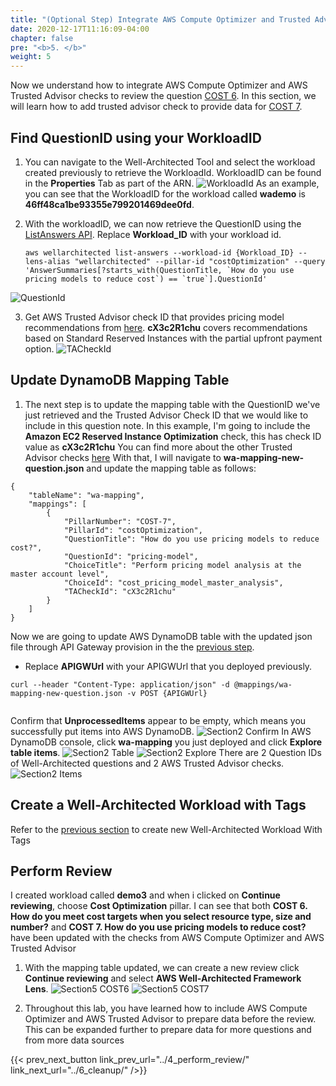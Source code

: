 ```yaml
---
title: "(Optional Step) Integrate AWS Compute Optimizer and Trusted Advisor to Another Question"
date: 2020-12-17T11:16:09-04:00
chapter: false
pre: "<b>5. </b>"
weight: 5
---
```


Now we understand how to integrate AWS Compute Optimizer and AWS Trusted Advisor checks to review the question [COST 6](https://wa.aws.amazon.com/wat.question.COST_6.en.html). 
In this section, we will learn how to add trusted advisor check to provide data for [COST 7](https://wa.aws.amazon.com/wat.question.COST_7.en.html).
 
## Find QuestionID using your WorkloadID
1. You can navigate to the Well-Architected Tool and select the workload created previously to retrieve the WorkloadId. WorkloadID can be found in the **Properties** Tab as part of the ARN.
![WorkloadId](/watool/200_Integration_with_AWS_Compute_Optimizer_and_AWS_Trusted_Advisor/Images/section5/workloadID.png)
As an example, you can see that the WorkloadID for the workload called **wademo** is **46ff48ca1be93355e799201469dee0fd**.
 
2. With the workloadID, we can now retrieve the QuestionID using the [ListAnswers API](https://docs.aws.amazon.com/wellarchitected/latest/APIReference/API_ListAnswers.html). Replace **Workload_ID** with your workload id.
    ```
    aws wellarchitected list-answers --workload-id {Workload_ID} --lens-alias "wellarchitected" --pillar-id "costOptimization" --query 'AnswerSummaries[?starts_with(QuestionTitle, `How do you use pricing models to reduce cost`) == `true`].QuestionId'
    ```
![QuestionId](/watool/200_Integration_with_AWS_Compute_Optimizer_and_AWS_Trusted_Advisor/Images/section5/questionID.png?classes=lab_picture_auto)

3. Get AWS Trusted Advisor check ID that provides pricing model recommendations from [here](https://docs.aws.amazon.com/awssupport/latest/user/cost-optimization-checks.html#amazon-ec2-reserved-instances-optimization). **cX3c2R1chu** covers recommendations based on Standard Reserved Instances with the partial upfront payment option.
![TACheckId](/watool/200_Integration_with_AWS_Compute_Optimizer_and_AWS_Trusted_Advisor/Images/section5/TACheckId.png?classes=lab_picture_auto)
 
## Update DynamoDB Mapping Table
1. The next step is to update the mapping table with the QuestionID we've just retrieved and the Trusted Advisor Check ID that we would like to include in this question note. In this example, I'm going to include the **Amazon EC2 Reserved Instance Optimization** check, this has check ID value as **cX3c2R1chu**
You can find more about the other Trusted Advisor checks [here](https://docs.aws.amazon.com/awssupport/latest/user/trusted-advisor-check-reference.html)
With that, I will navigate to **wa-mapping-new-question.json** and update the mapping table as follows:
```
{
    "tableName": "wa-mapping",
    "mappings": [
        {            
            "PillarNumber": "COST-7",
            "PillarId": "costOptimization",
            "QuestionTitle": "How do you use pricing models to reduce cost?",
            "QuestionId": "pricing-model",
            "ChoiceTitle": "Perform pricing model analysis at the master account level",
            "ChoiceId": "cost_pricing_model_master_analysis",
            "TACheckId": "cX3c2R1chu"
        }
    ]
}
```
Now we are going to update AWS DynamoDB table with the updated json file through API Gateway provision in the the [previous step](../2_configure_env/).
* Replace **APIGWUrl** with your APIGWUrl that you deployed previously.
```
curl --header "Content-Type: application/json" -d @mappings/wa-mapping-new-question.json -v POST {APIGWUrl} 
 
```
Confirm that **UnprocessedItems** appear to be empty, which means you successfully put items into AWS DynamoDB. 
![Section2 Confirm](/watool/200_Integration_with_AWS_Compute_Optimizer_and_AWS_Trusted_Advisor/Images/section2/Confirm.png)
In AWS DynamoDB console, click **wa-mapping** you just deployed and click **Explore table items**. 
![Section2 Table](/watool/200_Integration_with_AWS_Compute_Optimizer_and_AWS_Trusted_Advisor/Images/section2/Table.png)
![Section2 Explore](/watool/200_Integration_with_AWS_Compute_Optimizer_and_AWS_Trusted_Advisor/Images/section2/Explore.png)
There are 2 Question IDs of Well-Architected questions and 2 AWS Trusted Advisor checks.
![Section2 Items](/watool/200_Integration_with_AWS_Compute_Optimizer_and_AWS_Trusted_Advisor/Images/section5/Items.png)
 
## Create a Well-Architected Workload with Tags
Refer to the [previous section](../3_create_workload/) to create new Well-Architected Workload With Tags
 
## Perform Review
I created workload called **demo3** and when i clicked on **Continue reviewing**, choose  **Cost Optimization** pillar. I can see that both **COST 6. How do you meet cost targets when you select resource type, size and number?** and **COST 7. How do you use pricing models to reduce cost?** have been updated with the checks from AWS Compute Optimizer and AWS Trusted Advisor
 
1. With the mapping table updated, we can create a new review click **Continue reviewing** and select **AWS Well-Architected Framework Lens**.
![Section5 COST6](/watool/200_Integration_with_AWS_Compute_Optimizer_and_AWS_Trusted_Advisor/Images/section5/COST6.png?classes=lab_picture_auto)
![Section5 COST7](/watool/200_Integration_with_AWS_Compute_Optimizer_and_AWS_Trusted_Advisor/Images/section5/COST7.png?classes=lab_picture_auto)
 
2. Throughout this lab, you have learned how to include AWS Compute Optimizer and AWS Trusted Advisor to prepare data before the review. This can be expanded further to prepare data for more questions and from more data sources 
 
{{< prev_next_button link_prev_url="../4_perform_review/" link_next_url="../6_cleanup/" />}}
